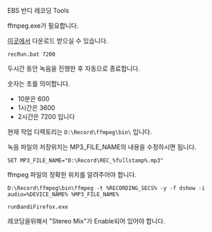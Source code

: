 
EBS 반디 레코딩 Tools

ffmpeg.exe가 필요합니다.

[이곳에서](https://www.ffmpeg.org/) 다운로드 받으실 수 있습니다.

```shell
recRun.bat 7200 
```

두시간 동안 녹음을 진행한 후 자동으로 종료합니다.

숫자는 초를 의미합니다.

- 10분은 600
- 1시간은 3600
- 2시간은 7200 입니다

현재 작업 디렉토리는 ```D:\Record\ffmpeg\bin\``` 입니다.

녹음 파일의 저장위치는 MP3_FILE_NAME의 내용을 수정하시면 됩니다.

```
SET MP3_FILE_NAME="D:\Record\REC_%fullstamp%.mp3"
```

ffmpeg 파일의 정확한 위치를 알려주어야 합니다.

```
D:\Record\ffmpeg\bin\ffmpeg -t %RECORDING_SECS% -y -f dshow -i audio=%DEVICE_NAME% %MP3_FILE_NAME%
```

```shell
runBandiFirefox.exe
```

레코딩을위해서 "Stereo Mix"가 Enable되어 있어야 합니다.
